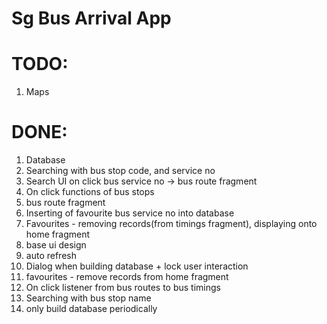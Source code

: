 # Sg Bus Arrival App

# TODO:
1. Maps

# DONE:

1. Database
2. Searching with bus stop code, and service no
3. Search UI on click bus service no -> bus route fragment
4. On click functions of bus stops
5. bus route fragment
6. Inserting of favourite bus service no into database
7. Favourites - removing records(from timings fragment), displaying onto home fragment
8. base ui design
9. auto refresh
10. Dialog when building database + lock user interaction
11. favourites - remove records from home fragment
12. On click listener from bus routes to bus timings
13. Searching with bus stop name
14. only build database periodically

